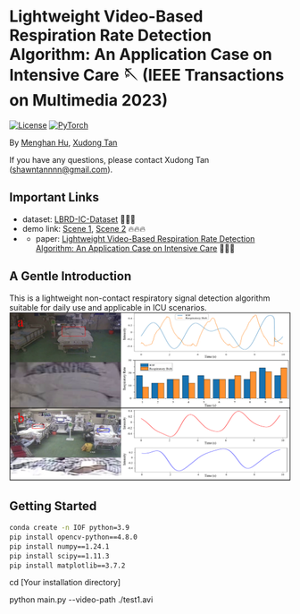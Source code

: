 # Lightweight Video-Based Respiration Rate Detection Algorithm: An Application Case on Intensive Care 🪡 (IEEE Transactions on Multimedia 2023)
[![License](https://img.shields.io/badge/License-Apache_2.0-blue.svg)](https://opensource.org/licenses/Apache-2.0) 
<a href="https://pytorch.org/get-started/locally/"><img alt="PyTorch" src="https://img.shields.io/badge/PyTorch-ee4c2c?logo=pytorch&logoColor=white"></a>

By [Menghan Hu](https://faculty.ecnu.edu.cn/_s15/hmh/main.psp), [Xudong Tan](https://scholar.google.com/citations?user=6wfIBLgAAAAJ&hl=zh-CN&oi=sra)

If you have any questions, please contact Xudong Tan (shawntannnn@gmail.com).

## Important Links
- dataset: [LBRD-IC-Dataset](https://github.com/ShawnTan86/LBRD-IC-Dataset) 🌟🌟🌟
- demo link: [Scene 1](https://www.youtube.com/watch?v=rpBcFdN-Pbw&t=2s), [Scene 2](https://www.youtube.com/watch?v=tb_ixhTzqvs) 🔥🔥🔥
- - paper: [Lightweight Video-Based Respiration Rate Detection Algorithm: An Application Case on Intensive Care](https://ieeexplore.ieee.org/abstract/document/10158936)  🎉🎉🎉

## A Gentle Introduction
This is a lightweight non-contact respiratory signal detection algorithm suitable for daily use and applicable in ICU scenarios.
![image](https://github.com/ShawnTan86/Lightweight-Video-based-Respiration-Rate-Detection-Algorithm/blob/main/lmagesFolderForReadMe/Application%20diagram.png)

## Getting Started
```bash
conda create -n IOF python=3.9
pip install opencv-python==4.8.0
pip install numpy==1.24.1
pip install scipy==1.11.3
pip install matplotlib==3.7.2
```
cd [Your installation directory]

python main.py --video-path ./test1.avi




